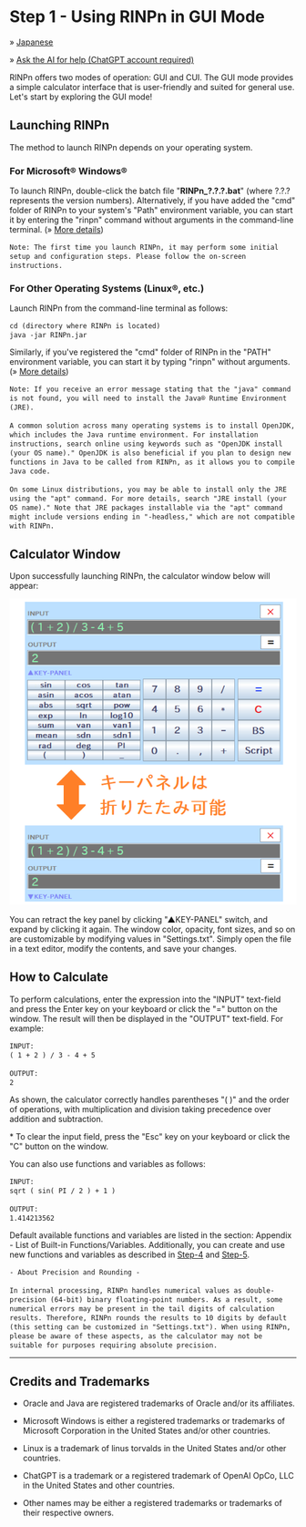 # Step 1 - Using RINPn in GUI Mode

&raquo; [Japanese](Step1_Japanese.md)

&raquo; [Ask the AI for help (ChatGPT account required)](https://chatgpt.com/g/g-Hu225rEdv-rinpn-assistant)

RINPn offers two modes of operation: GUI and CUI. The GUI mode provides a simple calculator interface that is user-friendly and suited for general use. Let's start by exploring the GUI mode!


## Launching RINPn

The method to launch RINPn depends on your operating system.

### For Microsoft&reg; Windows&reg;

To launch RINPn, double-click the batch file "**RINPn\_?.?.?.bat**" (where ?.?.? represents the version numbers). Alternatively, if you have added the "cmd" folder of RINPn to your system's "Path" environment variable, you can start it by entering the "rinpn" command without arguments in the command-line terminal. (&raquo; [More details](Step2.md))

    Note: The first time you launch RINPn, it may perform some initial setup and configuration steps. Please follow the on-screen instructions.

### For Other Operating Systems (Linux&reg;, etc.)

Launch RINPn from the command-line terminal as follows:

    cd (directory where RINPn is located)
    java -jar RINPn.jar

Similarly, if you've registered the "cmd" folder of RINPn in the "PATH" environment variable, you can start it by typing "rinpn" without arguments. (&raquo; [More details](Step2.md))

    Note: If you receive an error message stating that the "java" command is not found, you will need to install the Java® Runtime Environment (JRE).

    A common solution across many operating systems is to install OpenJDK, which includes the Java runtime environment. For installation instructions, search online using keywords such as "OpenJDK install (your OS name)." OpenJDK is also beneficial if you plan to design new functions in Java to be called from RINPn, as it allows you to compile Java code.

    On some Linux distributions, you may be able to install only the JRE using the "apt" command. For more details, search "JRE install (your OS name)." Note that JRE packages installable via the "apt" command might include versions ending in "-headless," which are not compatible with RINPn.

## Calculator Window

Upon successfully launching RINPn, the calculator window below will appear:

![Retractable Window](img/gui_retractable_ja_jp.png)

You can retract the key panel by clicking "▲KEY-PANEL" switch, and expand by clicking it again. The window color, opacity, font sizes, and so on are customizable by modifying values in "Settings.txt". Simply open the file in a text editor, modify the contents, and save your changes.

## How to Calculate

To perform calculations, enter the expression into the "INPUT" text-field and press the Enter key on your keyboard or click the "=" button on the window. The result will then be displayed in the "OUTPUT" text-field. For example:

    INPUT:
    ( 1 + 2 ) / 3 - 4 + 5

    OUTPUT:
    2

As shown, the calculator correctly handles parentheses "( )" and the order of operations, with multiplication and division taking precedence over addition and subtraction.

\* To clear the input field, press the "Esc" key on your keyboard or click the "C" button on the window.

You can also use functions and variables as follows:

    INPUT:
    sqrt ( sin( PI / 2 ) + 1 )

    OUTPUT:
    1.414213562

Default available functions and variables are listed in the section: Appendix - List of Built-in Functions/Variables. Additionally, you can create and use new functions and variables as described in [Step-4](Step4.md) and [Step-5](Step5.md).

    - About Precision and Rounding -

    In internal processing, RINPn handles numerical values as double-precision (64-bit) binary floating-point numbers. As a result, some numerical errors may be present in the tail digits of calculation results. Therefore, RINPn rounds the results to 10 digits by default (this setting can be customized in "Settings.txt"). When using RINPn, please be aware of these aspects, as the calculator may not be suitable for purposes requiring absolute precision.


---

## Credits and Trademarks

* Oracle and Java are registered trademarks of Oracle and/or its affiliates.

* Microsoft Windows is either a registered trademarks or trademarks of Microsoft Corporation in the United States and/or other countries.

* Linux is a trademark of linus torvalds in the United States and/or other countries.

* ChatGPT is a trademark or a registered trademark of OpenAI OpCo, LLC in the United States and other countries.

* Other names may be either a registered trademarks or trademarks of their respective owners.

